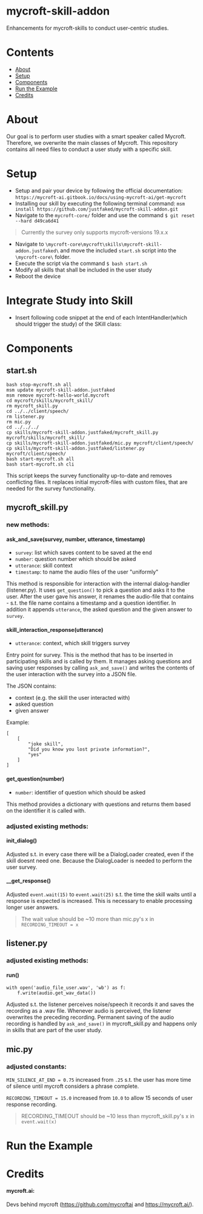 # mycroft-skill-addon
Enhancements for mycroft-skills to conduct user-centric studies.

# Contents
* [About](#about)
* [Setup](#setup)
* [Components](#components)
* [Run the Example](#run-the-example)
* [Credits](#credits)

# About
Our goal is to perform user studies with a smart speaker called Mycroft. Therefore, we overwrite the main classes of Mycroft. This repository contains all need files to conduct a user study with a specific skill.

# Setup
* Setup and pair your device by following the official documentation: ```https://mycroft-ai.gitbook.io/docs/using-mycroft-ai/get-mycroft```
* Installing our skill by executing the following terminal command: ```msm install https://github.com/justfaked/mycroft-skill-addon.git```
* Navigate to the ``mycroft-core/`` folder and use the command ``$ git reset --hard d49ca6d41`` 
> Currently the survey only supports mycroft-versions 19.x.x
* Navigate to ```\mycroft-core\mycroft\skills\mycroft-skill-addon.justfaked\``` and move the included ```start.sh``` script into the ```\mycroft-core\``` folder.
* Execute the script via the command ```$ bash start.sh```
* Modify all skills that shall be included in the user study
* Reboot the device

# Integrate Study into Skill
* Insert following code snippet at the end of each IntentHandler(which should trigger the study) of the SKill class:


# Components

## start.sh
````
bash stop-mycroft.sh all
msm update mycroft-skill-addon.justfaked
msm remove mycroft-hello-world.mycroft
cd mycroft/skills/mycroft_skill/
rm mycroft_skill.py
cd ../../client/speech/
rm listener.py
rm mic.py
cd ../../../
cp skills/mycroft-skill-addon.justfaked/mycroft_skill.py mycroft/skills/mycroft_skill/
cp skills/mycroft-skill-addon.justfaked/mic.py mycroft/client/speech/
cp skills/mycroft-skill-addon.justfaked/listener.py mycroft/client/speech/
bash start-mycroft.sh all
bash start-mycroft.sh cli
````

This script keeps the survey functionality up-to-date and removes conflicting files. It replaces initial mycroft-files with custom files, that are needed for the survey functionality.

    
## mycroft_skill.py
### new methods:
#### ask_and_save(survey, number, utterance, timestamp)
* ``survey``: list which saves content to be saved at the end
* ``number``: question number which should be asked
* ``utterance``: skill context
* ``timestamp``: to name the audio files of the user "uniformly"

This method is responsible for interaction with the internal dialog-handler (listener.py).
It uses ``get_question()`` to pick a question and asks it to the user. After the user gave his answer, it renames the audio-file that contains - s.t. the file name contains a timestamp and a question identifier.
In addition it appends ``utterance``, the asked question and the given answer to ``survey``.


#### skill_interaction_response(utterance)
* ``utterance``: context, which skill triggers survey

Entry point for survey. This is the method that has to be inserted in participating skills and is called by them. 
It manages asking questions and saving user responses by calling ``ask_and_save()`` and writes the contents of the user interaction with the survey into a JSON file. 

The JSON contains:
* context (e.g. the skill the user interacted with)
* asked question
* given answer

Example:
```
[
    [
        "joke skill",
        "Did you know you lost private information?",
        "yes"
    ]
]
```

#### get_question(number) 
* ``number``: identifier of question which should be asked

This method provides a dictionary with questions and returns them based on the identifier it is called with.


### adjusted existing methods:
#### init_dialog()
Adjusted s.t. in every case there will be a DialogLoader created, even if the skill doesnt need one. Because the DialogLoader is needed to perform the user survey.

#### __get_response()
Adjusted ``event.wait(15)`` to ``event.wait(25)`` s.t. the time the skill waits until a response is expected is increased. This is necessary to enable processing longer user answers.
> The wait value should be ~10 more than mic.py's x in ``RECORDING_TIMEOUT = x``
## listener.py
### adjusted existing methods:
#### run()
```                        
with open('audio_file_user.wav', 'wb') as f:
    f.write(audio.get_wav_data())
```
Adjusted s.t. the listener perceives noise/speech it records it and saves the recording as a .wav file. Whenever audio is perceived, the listener overwrites the preceding recording. 
Permanent saving of the audio recording is handled by ``ask_and_save()`` in mycroft_skill.py and happens only in skills that are part of the user study.

## mic.py
### adjusted constants:

``MIN_SILENCE_AT_END = 0.75`` increased from ``.25`` s.t. the user has more time of silence until mycroft considers a phrase complete.

``RECORDING_TIMEOUT = 15.0`` increased from ``10.0`` to allow 15 seconds of user response recording.
> RECORDING_TIMEOUT should be ~10 less than mycroft_skill.py's x in ``event.wait(x)``

# Run the Example


# Credits
#### mycroft.ai: 
Devs behind mycroft (https://github.com/mycroftai and https://mycroft.ai/). 



